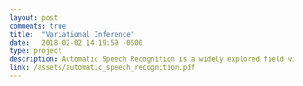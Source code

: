 ```yaml
---
layout: post
comments: true
title:  "Variational Inference"
date:   2018-02-02 14:19:59 -0500
type: project
description: Automatic Speech Recognition is a widely explored field with its early systems based on Hidden Markov Models (HMMs) - Gaussian Mixture Model (GMM), but with the advent of neural networks, hybrid systems using HMM - DNN (Deep Neural Network) occupied this space. Later when the Connectionist Temporal Classification (CTC) Loss came about, end-to-end systems started to show promising results. This project is an attempt to obtain state of the art results for Australian English audio samples.
link: /assets/automatic_speech_recognition.pdf
---
```

